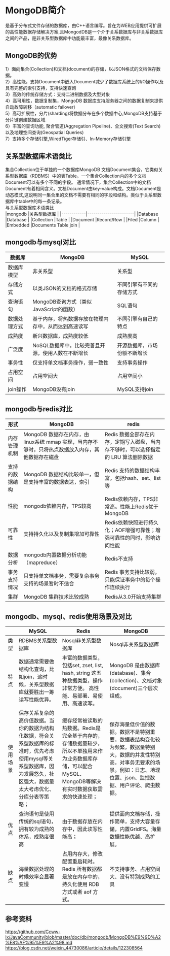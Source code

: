 # MongoDB简介
  是基于分布式文件存储的数据库，由C++语言编写。旨在为WEB应用提供可扩展的高性能数据存储解决方案,且MongodDB是一个介于关系数据库与非关系数据库之间的产品，是非关系型数据库中功能最丰富，最像关系数据库。  

## ​MongoDB的优势
1）面向集合(Collection)和文档(document)的存储，以JSON格式的文档保存数据。  
2）高性能，支持Document中嵌入Document减少了数据库系统上的I/O操作以及具有完整的索引支持，支持快速查询  
3）高效的传统存储方式：支持二进制数据及大型对象  
4）高可用性，数据复制集，MongoDB 数据库支持服务器之间的数据复制来提供自动故障转移（automatic failover）  
5）高可扩展性，分片(sharding)将数据分布在多个数据中心,MongoDB支持基于分片键创建数据区域.  
6）丰富的查询功能, 聚合管道(Aggregation Pipeline)、全文搜索(Text Search)以及地理空间查询(Geospatial Queries)  
7）支持多个存储引擎,WiredTiger存储引、In-Memory存储引擎    

## 关系型数据库术语类比
集合Collection位于单独的一个数据库MongoDB 文档Document集合，它类似关系型数据库（RDBMS）中的表Table。一个集合Collection内的多个文档Document可以有多个不同的字段。
通常情况下，集合Collection中的文档Document有着相同含义。文档Document由key-value构成。文档Document是动态模式,这说明同一集合里的文档不需要有相同的字段和结构。类似于关系型数据库中table中的每一条记录。  
与关系型数据库术语类比  
|mongodb	   |关系型数据库             |
|------------|-----------------------|
|Database	   |Database               |
|Collection	 |Table                  |
|Document	   |Record/Row             |
|Filed	     |Column                 |
|Embedded    |Documents	Table join   |

## mongodb与mysql对比
|数据库	    |MongoDB	                                    |MySQL                   |
|-----------|---------------------------------------------|------------------------|
|数据库模型	  |非关系型	                                    |关系型                   |
|存储方式	  |以类JSON的文档的格式存储	                      |不同引擎有不同的存储方式    |
|查询语句	  |MongoDB查询方式（类似JavaScript的函数）	        |SQL语句                  |
|数据处理方式	|基于内存，将热数据存放在物理内存中，从而达到高速读写	|不同引擎有自己的特点       |    
|成熟度	    |新兴数据库，成熟度较低	                          |成熟度高                 |
|广泛度	    |NoSQL数据库中，比较完善且开源，使用人数在不断增长	  |开源数据库，市场份额不断增长 |
|事务性	    |仅支持单文档事务操作，弱一致性	                  |支持事务操作              |
|占用空间	  |占用空间大	                                    |占用空间小                |
|join操作	  |MongoDB没有join	                              |MySQL支持join            |

## mongodb与redis对比
|形式	        |MongoDB	                                                                                  |redis                                                                   |
|-------------|-------------------------------------------------------------------------------------------|------------------------------------------------------------------------|
|内存管理机制	  |MongoDB 数据存在内存，由 linux系统 mmap 实现，当内存不够时，只将热点数据放入内存，其他数据存在磁盘	|Redis 数据全部存在内存，定期写入磁盘，当内存不够时，可以选择指定的 LRU 算法删除数据 |
|支持的数据结构	|MongoDB 数据结构比较单一，但是支持丰富的数据表达，索引	                                            |Redis 支持的数据结构丰富，包括hash、set、list等                              |
|性能	        |mongodb依赖内存，TPS较高	                                                                    |Redis依赖内存，TPS非常高。性能上Redis优于MongoDB                             |
|可靠性	      |支持持久化以及复制集增加可靠性	                                                                |Redis依赖快照进行持久化；AOF增强可靠性；增强可靠性的同时，影响访问性能            |
|数据分析	    |mongodb内置数据分析功能（mapreduce）	                                                        |Redis不支持                                                              |
|事务支持情况	  |只支持单文档事务，需要复杂事务支持的场景暂时不适合	                                                |Redis 事务支持比较弱，只能保证事务中的每个操作连续执行                          |
|集群	        |MongoDB 集群技术比较成熟	                                                                    |Redis从3.0开始支持集群                                                     |

## mongodb、mysql、redis使用场景及对比
|           |MySQL                             	         |Redis	                                     |MongoDB|
|-----------|--------------------------------------------|-------------------------------------------|------|
|类型	      |RDBMS关系型数据库	                           |Nosql非关系型数据库	                         |Nosql非关系型数据库|
|特点        |数据通常需要做结构化查询，比如join，这时候，关系型数据库就要胜出一筹 	读写性能优异。|丰富的数据类型，包括set, zset, list, hash, string 这五种数据类型，操作非常方便。	高性能、易部署、易使用、高速读写。|MongoDB 是由数据库(database)、集合(collection)、文档对象(document)三个层次组成。|
|使用场景	|保存关系复杂的高价值数据。当你的数据为结构化数据，符合关系型数据库的标准时，优先考虑使用mysql等关系型数据库，因为发展悠久，社区强大，数据量太大考虑优化、分库分表等策略；|缓存经常被读取的热数据。Redis是完全基于内存的，存储数据量较少，所以不单独用来作为业务数据库存储，可以配合MySQL、MongoDB等解决有实时数据获取需求的快速处理；	|保存海量低价值的数据。数据不是特别重要，数据表结构变化较为频繁，数据量特别大，数据的并发性特别高，对事务无要求的场景。例如：日志、地理位置、json、监控数据、用户评论、爬虫数据。
|优点	|查询语句是使用传统的sql语句，拥有较为成熟的体系，成熟度很高 |由于数据存放在内存中，因此读写性能高；|提供面向文档存储，操作简单，支持大容量存储，内置GridFS。海量数据性能优越、高扩展。
|缺点	|海量数据处理的时候效率会显著变慢	|占用内存大，修改配置重启耗时。Redis 所有数据都是放在内存中的，持久化使用 RDB 方式或者 aof 方式。	|不支持事务、占用空间大、没有特别成熟的工具

## 参考资料
https://github.com/Ccww-lx/JavaCommunity/blob/master/doc/db/mongodb/MongoDB%E9%9D%A2%E8%AF%95%E9%A2%98.md
https://blog.csdn.net/weixin_44730086/article/details/122308564
